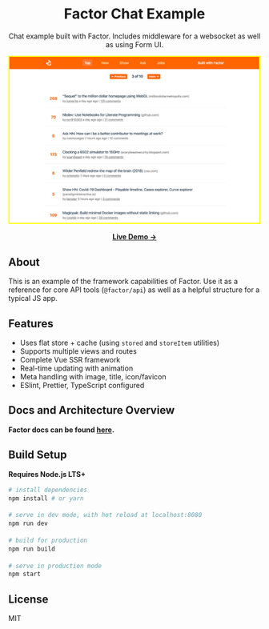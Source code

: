 <h1 align="center">Factor Chat Example</h1>

<p align="center">
Chat example built with Factor. Includes middleware for a websocket as well as using Form UI.
</p>

<p align="center">
  <a href="https://hacker-news-example.factor.dev" target="_blank">
    <img src="./screenshot-wide.jpg" width="500px" style="border: 2px solid #ff0;">
  </a>
</p>

<p align="center">
<a href="https://hacker-news-example.factor.dev" target="_blank"><strong>Live Demo &rarr;</strong></a>
</p>

## About

This is an example of the framework capabilities of Factor. Use it as a reference for core API tools (`@factor/api`) as well as a helpful structure for a typical JS app.

## Features

- Uses flat store + cache (using `stored` and `storeItem` utilities)
- Supports multiple views and routes
- Complete Vue SSR framework
- Real-time updating with animation
- Meta handling with image, title, icon/favicon
- ESlint, Prettier, TypeScript configured

## Docs and Architecture Overview

**Factor docs can be found [here](https://factor.dev).**

## Build Setup

**Requires Node.js LTS+**

```bash
# install dependencies
npm install # or yarn

# serve in dev mode, with hot reload at localhost:8080
npm run dev

# build for production
npm run build

# serve in production mode
npm start
```

## License

MIT
